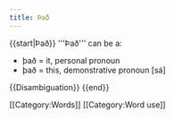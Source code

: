 ```yaml
---
title: Það
---
```


{{start|Það}}
'''Það''' can be a:

* það = it, personal pronoun
* það = this, demonstrative pronoun [sá]

{{Disambiguation}}
{{end}}

[[Category:Words]]
[[Category:Word use]]